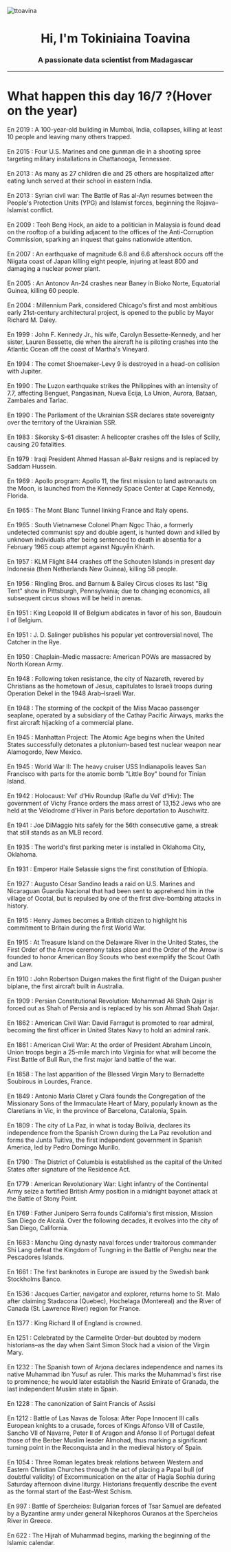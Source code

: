 
<p align="left"> <img src="https://komarev.com/ghpvc/?username=ttoavina&label=Profile%20views&color=0e75b6&style=flat" alt="ttoavina" /> </p>
<h1 align="center">Hi, I'm Tokiniaina Toavina</h1>
<h3 align="center">A passionate data scientist from Madagascar</h3>
    
<hr/>
<h1> What happen this day 16/7 ?(Hover on the year)</h1>

En 2019 : A 100-year-old building in Mumbai, India, collapses, killing at least 10 people and leaving many others trapped.
<br/><br/>
En 2015 : Four U.S. Marines and one gunman die in a shooting spree targeting military installations in Chattanooga, Tennessee.
<br/><br/>
En 2013 : As many as 27 children die and 25 others are hospitalized after eating lunch served at their school in eastern India.
<br/><br/>
En 2013 : Syrian civil war: The Battle of Ras al-Ayn resumes between the People's Protection Units (YPG) and Islamist forces, beginning the Rojava–Islamist conflict.
<br/><br/>
En 2009 : Teoh Beng Hock, an aide to a politician in Malaysia is found dead on the rooftop of a building adjacent to the offices of the Anti-Corruption Commission, sparking an inquest that gains nationwide attention.
<br/><br/>
En 2007 : An earthquake of magnitude 6.8 and 6.6 aftershock occurs off the Niigata coast of Japan killing eight people, injuring at least 800 and damaging a nuclear power plant.
<br/><br/>
En 2005 : An Antonov An-24 crashes near Baney in Bioko Norte, Equatorial Guinea, killing 60 people.
<br/><br/>
En 2004 : Millennium Park, considered Chicago's first and most ambitious early 21st-century architectural project, is opened to the public by Mayor Richard M. Daley.
<br/><br/>
En 1999 : John F. Kennedy Jr., his wife, Carolyn Bessette-Kennedy, and her sister, Lauren Bessette, die when the aircraft he is piloting crashes into the Atlantic Ocean off the coast of Martha's Vineyard.
<br/><br/>
En 1994 : The comet Shoemaker-Levy 9 is destroyed in a head-on collision with Jupiter.
<br/><br/>
En 1990 : The Luzon earthquake strikes the Philippines with an intensity of 7.7, affecting Benguet, Pangasinan, Nueva Ecija, La Union, Aurora, Bataan, Zambales and Tarlac.
<br/><br/>
En 1990 : The Parliament of the Ukrainian SSR declares state sovereignty over the territory of the Ukrainian SSR.
<br/><br/>
En 1983 : Sikorsky S-61 disaster: A helicopter crashes off the Isles of Scilly, causing 20 fatalities.
<br/><br/>
En 1979 : Iraqi President Ahmed Hassan al-Bakr resigns and is replaced by Saddam Hussein.
<br/><br/>
En 1969 : Apollo program: Apollo 11, the first mission to land astronauts on the Moon, is launched from the Kennedy Space Center at Cape Kennedy, Florida.
<br/><br/>
En 1965 : The Mont Blanc Tunnel linking France and Italy opens.
<br/><br/>
En 1965 : South Vietnamese Colonel Phạm Ngọc Thảo, a formerly undetected communist spy and double agent, is hunted down and killed by unknown individuals after being sentenced to death in absentia for a February 1965 coup attempt against Nguyễn Khánh.
<br/><br/>
En 1957 : KLM Flight 844 crashes off the Schouten Islands in present day Indonesia (then Netherlands New Guinea), killing 58 people.
<br/><br/>
En 1956 : Ringling Bros. and Barnum & Bailey Circus closes its last "Big Tent" show in Pittsburgh, Pennsylvania; due to changing economics, all subsequent circus shows will be held in arenas.
<br/><br/>
En 1951 : King Leopold III of Belgium abdicates in favor of his son, Baudouin I of Belgium.
<br/><br/>
En 1951 : J. D. Salinger publishes his popular yet controversial novel, The Catcher in the Rye.
<br/><br/>
En 1950 : Chaplain–Medic massacre: American POWs are massacred by North Korean Army.
<br/><br/>
En 1948 : Following token resistance, the city of Nazareth, revered by Christians as the hometown of Jesus, capitulates to Israeli troops during Operation Dekel in the 1948 Arab–Israeli War.
<br/><br/>
En 1948 : The storming of the cockpit of the Miss Macao passenger seaplane, operated by a subsidiary of the Cathay Pacific Airways, marks the first aircraft hijacking of a commercial plane.
<br/><br/>
En 1945 : Manhattan Project: The Atomic Age begins when the United States successfully detonates a plutonium-based test nuclear weapon near Alamogordo, New Mexico.
<br/><br/>
En 1945 : World War II: The heavy cruiser USS Indianapolis leaves San Francisco with parts for the atomic bomb "Little Boy" bound for Tinian Island.
<br/><br/>
En 1942 : Holocaust: Vel' d'Hiv Roundup (Rafle du Vel' d'Hiv): The government of Vichy France orders the mass arrest of 13,152 Jews who are held at the Vélodrome d'Hiver in Paris before deportation to Auschwitz.
<br/><br/>
En 1941 : Joe DiMaggio hits safely for the 56th consecutive game, a streak that still stands as an MLB record.
<br/><br/>
En 1935 : The world's first parking meter is installed in Oklahoma City, Oklahoma.
<br/><br/>
En 1931 : Emperor Haile Selassie signs the first constitution of Ethiopia.
<br/><br/>
En 1927 : Augusto César Sandino leads a raid on U.S. Marines and Nicaraguan Guardia Nacional that had been sent to apprehend him in the village of Ocotal, but is repulsed by one of the first dive-bombing attacks in history.
<br/><br/>
En 1915 : Henry James becomes a British citizen to highlight his commitment to Britain during the first World War.
<br/><br/>
En 1915 : At Treasure Island on the Delaware River in the United States, the First Order of the Arrow ceremony takes place and the Order of the Arrow is founded to honor American Boy Scouts who best exemplify the Scout Oath and Law.
<br/><br/>
En 1910 : John Robertson Duigan makes the first flight of the Duigan pusher biplane, the first aircraft built in Australia.
<br/><br/>
En 1909 : Persian Constitutional Revolution: Mohammad Ali Shah Qajar is forced out as Shah of Persia and is replaced by his son Ahmad Shah Qajar.
<br/><br/>
En 1862 : American Civil War: David Farragut is promoted to rear admiral, becoming the first officer in United States Navy to hold an admiral rank.
<br/><br/>
En 1861 : American Civil War: At the order of President Abraham Lincoln, Union troops begin a 25-mile march into Virginia for what will become the First Battle of Bull Run, the first major land battle of the war.
<br/><br/>
En 1858 : The last apparition of the Blessed Virgin Mary to Bernadette Soubirous in Lourdes, France.
<br/><br/>
En 1849 : Antonio María Claret y Clará founds the Congregation of the Missionary Sons of the Immaculate Heart of Mary, popularly known as the Claretians in Vic, in the province of Barcelona, Catalonia, Spain.
<br/><br/>
En 1809 : The city of La Paz, in what is today Bolivia, declares its independence from the Spanish Crown during the La Paz revolution and forms the Junta Tuitiva, the first independent government in Spanish America, led by Pedro Domingo Murillo.
<br/><br/>
En 1790 : The District of Columbia is established as the capital of the United States after signature of the Residence Act.
<br/><br/>
En 1779 : American Revolutionary War: Light infantry of the Continental Army seize a fortified British Army position in a midnight bayonet attack at the Battle of Stony Point.
<br/><br/>
En 1769 : Father Junípero Serra founds California's first mission, Mission San Diego de Alcalá. Over the following decades, it evolves into the city of San Diego, California.
<br/><br/>
En 1683 : Manchu Qing dynasty naval forces under traitorous commander Shi Lang defeat the Kingdom of Tungning in the Battle of Penghu near the Pescadores Islands.
<br/><br/>
En 1661 : The first banknotes in Europe are issued by the Swedish bank Stockholms Banco.
<br/><br/>
En 1536 : Jacques Cartier, navigator and explorer, returns home to St. Malo after claiming Stadacona (Quebec), Hochelaga (Montereal) and the River of Canada (St. Lawrence River) region for France.
<br/><br/>
En 1377 : King Richard II of England is crowned.
<br/><br/>
En 1251 : Celebrated by the Carmelite Order–but doubted by modern historians–as the day when Saint Simon Stock had a vision of the Virgin Mary.
<br/><br/>
En 1232 : The Spanish town of Arjona declares independence and names its native Muhammad ibn Yusuf as ruler. This marks the Muhammad's first rise to prominence; he would later establish the Nasrid Emirate of Granada, the last independent Muslim state in Spain.
<br/><br/>
En 1228 : The canonization of Saint Francis of Assisi
<br/><br/>
En 1212 : Battle of Las Navas de Tolosa: After Pope Innocent III calls European knights to a crusade, forces of Kings Alfonso VIII of Castile, Sancho VII of Navarre, Peter II of Aragon and Afonso II of Portugal defeat those of the Berber Muslim leader Almohad, thus marking a significant turning point in the Reconquista and in the medieval history of Spain.
<br/><br/>
En 1054 : Three Roman legates break relations between Western and Eastern Christian Churches through the act of placing a Papal bull (of doubtful validity) of Excommunication on the altar of Hagia Sophia during Saturday afternoon divine liturgy. Historians frequently describe the event as the formal start of the East–West Schism.
<br/><br/>
En 997 : Battle of Spercheios: Bulgarian forces of Tsar Samuel are defeated by a Byzantine army under general Nikephoros Ouranos at the Spercheios River in Greece.
<br/><br/>
En 622 : The Hijrah of Muhammad begins, marking the beginning of the Islamic calendar.
<br/><br/>
